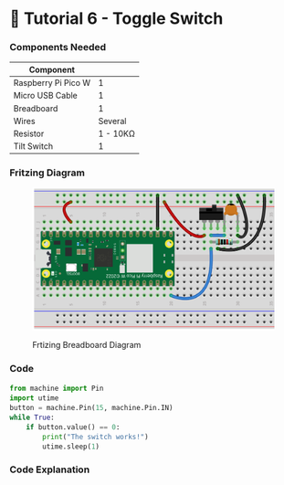 # 🦉 Tutorial 6 - Toggle Switch

### Components Needed

| Component           |          |
| ------------------- | -------- |
| Raspberry Pi Pico W | 1        |
| Micro USB Cable     | 1        |
| Breadboard          | 1        |
| Wires               | Several  |
| Resistor            | 1 - 10KΩ |
| Tilt Switch         | 1        |

### Fritzing Diagram

<figure><img src="../../../.gitbook/assets/toggle.png" alt=""><figcaption><p>Frtizing Breadboard Diagram</p></figcaption></figure>

### Code

```python
from machine import Pin
import utime
button = machine.Pin(15, machine.Pin.IN)
while True:
    if button.value() == 0:
        print("The switch works!")
        utime.sleep(1)
```

### Code Explanation

